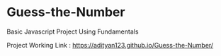 # Guess-the-Number

Basic Javascript Project Using Fundamentals

Project Working Link  : https://adityan123.github.io/Guess-the-Number/ 

